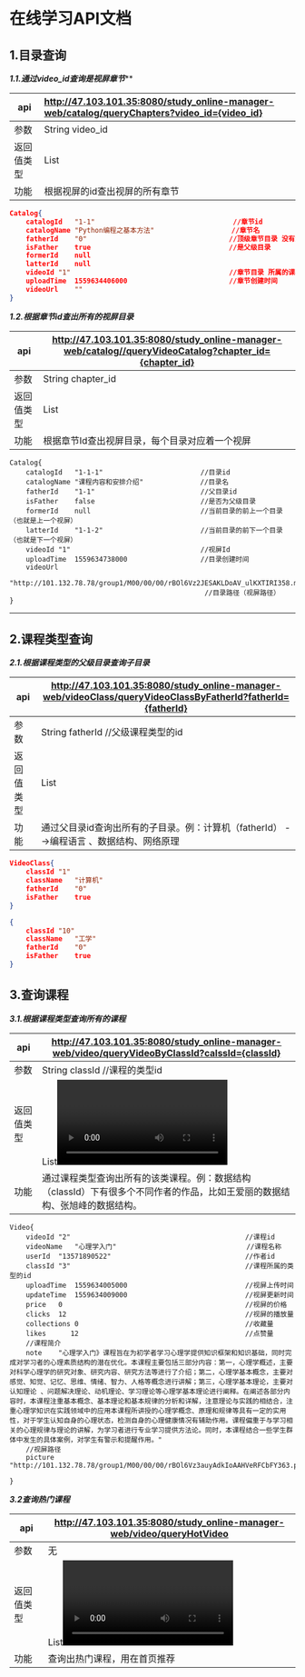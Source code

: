 #                             **在线学习API文档**

## 1.目录查询

***1.1.通过video_id查询是视屏章节*****

| api        | http://47.103.101.35:8080/study_online-manager-web/catalog/queryChapters?video_id={video_id} |
| ---------- | :----------------------------------------------------------- |
| 参数       | String    video_id                                           |
| 返回值类型 | List<Catalog>                                                |
| 功能       | 根据视屏的id查出视屏的所有章节                               |

```json
Catalog{
    catalogId	"1-1"                                  //章节id
    catalogName	"Python编程之基本方法"                   //章节名
    fatherId	"0"                                   //顶级章节目录 没有父章节所以为0
    isFather	true                                  //是父级目录 
    formerId	null                                  
    latterId	null
    videoId	"1"                                       //章节目录 所属的课程id
    uploadTime	1559634406000                         //章节创建时间
    videoUrl	""
}
```



***1.2.根据章节id查出所有的视屏目录***

| api        | http://47.103.101.35:8080/study_online-manager-web/catalog//queryVideoCatalog?chapter_id={chapter_id} |
| ---------- | ------------------------------------------------------------ |
| 参数       | String   chapter_id                                          |
| 返回值类型 | List<Catalog>                                                |
| 功能       | 根据章节Id查出视屏目录，每个目录对应着一个视屏               |

```
Catalog{
	catalogId	"1-1-1"                        //目录id
    catalogName	"课程内容和安排介绍"				 //目录名
    fatherId	"1-1"                          //父目录id
    isFather	false                          //是否为父级目录
    formerId	null                           //当前目录的前上一个目录（也就是上一个视屏）
    latterId	"1-1-2"                        //当前目录的前下一个目录（也就是下一个视屏）
    videoId	"1"                                //视屏Id
    uploadTime	1559634738000                  //目录创建时间
    videoUrl
    "http://101.132.78.78/group1/M00/00/00/rBOl6Vz2JESAKLDoAV_ulKXTIRI358.mp4"
    											//目录路径（视屏路径）
}
```

****

## 2.课程类型查询

***2.1.根据课程类型的父级目录查询子目录***

| api        | http://47.103.101.35:8080/study_online-manager-web/videoClass/queryVideoClassByFatherId?fatherId={fatherId} |
| ---------- | ------------------------------------------------------------ |
| 参数       | String   fatherId                                                     //父级课程类型的id |
| 返回值类型 | List<VideoClass>                                             |
| 功能       | 通过父目录id查询出所有的子目录。例：计算机（fatherId） -->编程语言 、数据结构、网络原理 |

```json
VideoClass{
	classId	"1"
    className	"计算机"
    fatherId	"0"
    isFather	true
}

{
	classId	"10"
	className	"工学"
	fatherId	"0"
	isFather	true
}
```



## 3.查询课程

***3.1.根据课程类型查询所有的课程***

| api        | http://47.103.101.35:8080/study_online-manager-web/video/queryVideoByClassId?calssId={classId} |
| ---------- | ------------------------------------------------------------ |
| 参数       | String  classId                                                            //课程的类型id |
| 返回值类型 | List<Video>                                                  |
| 功能       | 通过课程类型查询出所有的该类课程。例：数据结构（classId）下有很多个不同作者的作品，比如王爱丽的数据结构、张旭峰的数据结构。 |

```
Video{
	videoId	"2"                                           //课程id
    videoName	"心理学入门"                                //课程名称
    userId	"13571890522"                                 //作者id
    classId	"3"                                           //课程所属的类型的id
    uploadTime	1559634005000  							  //视屏上传时间
    updateTime	1559634009000							  //视屏更新时间
    price	0											  //视屏的价格
    clicks	12											  //视屏的播放量
    collections	0                                         //收藏量
    likes      12                                         //点赞量
    //课程简介
    note	"心理学入门》课程旨在为初学者学习心理学提供知识框架和知识基础，同时完成对学习者的心理素质结构的潜在优化。本课程主要包括三部分内容：第一，心理学概述，主要对科学心理学的研究对象、研究内容、研究方法等进行了介绍；第二，心理学基本概念，主要对感觉、知觉、记忆、思维、情绪、智力、人格等概念进行讲解；第三，心理学基本理论，主要对认知理论 、问题解决理论、动机理论、学习理论等心理学基本理论进行阐释。在阐述各部分内容时，本课程注重基本概念、基本理论和基本规律的分析和详解，注意理论与实践的相结合，注重心理学知识在实践领域中的应用本课程所讲授的心理学概念、原理和规律等具有一定的实用性，对于学生认知自身的心理状态，检测自身的心理健康情况有辅助作用。课程偏重于与学习相关的心理规律与理论的讲解，为学习者进行专业学习提供方法论。同时，本课程结合一些学生群体中发生的具体案例，对学生有警示和提醒作用。"
    //视屏路径
    picture	"http://101.132.78.78/group1/M00/00/00/rBOl6Vz3auyAdkIoAAHVeRFCbFY363.png"

}
```

***3.2查询热门课程***

| api        | http://47.103.101.35:8080/study_online-manager-web/video/queryHotVideo |
| ---------- | ------------------------------------------------------------ |
| 参数       | 无                                                           |
| 返回值类型 | List<Video>                                                  |
| 功能       | 查询出热门课程，用在首页推荐                                 |

